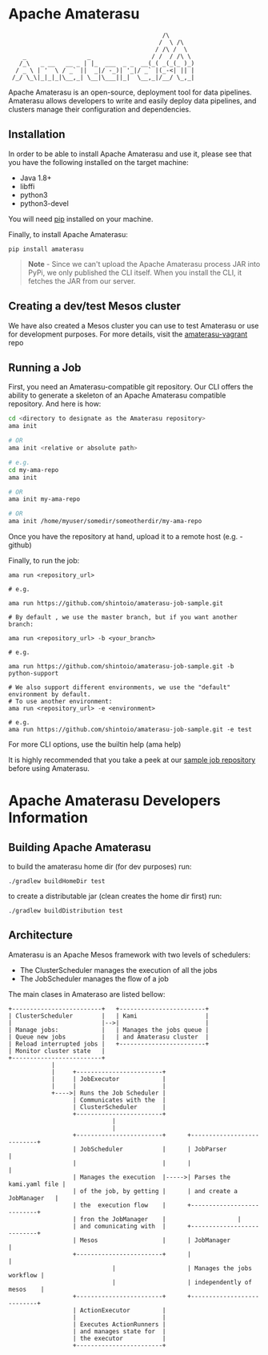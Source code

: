 <!--
  ~ Licensed to the Apache Software Foundation (ASF) under one or more
  ~ contributor license agreements.  See the NOTICE file distributed with
  ~ this work for additional information regarding copyright ownership.
  ~ The ASF licenses this file to You under the Apache License, Version 2.0
  ~ (the "License"); you may not use this file except in compliance with
  ~ the License.  You may obtain a copy of the License at
  ~
  ~      http://www.apache.org/licenses/LICENSE-2.0
  ~
  ~ Unless required by applicable law or agreed to in writing, software
  ~ distributed under the License is distributed on an "AS IS" BASIS,
  ~ WITHOUT WARRANTIES OR CONDITIONS OF ANY KIND, either express or implied.
  ~ See the License for the specific language governing permissions and
  ~ limitations under the License.
  -->
# Apache Amaterasu

                                               /\
                                              /  \ /\
                                             / /\ /  \
        _                 _                 / /  / /\ \   
       /_\   _ __   __ _ | |_  ___  _ _  __(_( _(_(_ )_) 
      / _ \ | '  \ / _` ||  _|/ -_)| '_|/ _` |(_-<| || |
     /_/ \_\|_|_|_|\__,_| \__|\___||_|  \__,_|/__/ \_,_|
                                                        

Apache Amaterasu is an open-source, deployment tool for data pipelines. Amaterasu allows developers to write and easily deploy data pipelines, and clusters manage their configuration and dependencies.

## Installation

In order to be able to install Apache Amaterasu and use it, please see that you have the following installed on the target machine:

* Java 1.8+
* libffi
* python3
* python3-devel

You will need [pip](https://pip.pypa.io/en/stable/installing/) installed on your machine.

Finally, to install Apache Amaterasu:

```
pip install amaterasu
```

> **Note** - Since we can't upload the Apache Amaterasu process JAR into PyPi, we only published the CLI itself.
When you install the CLI, it fetches the JAR from our server.

## Creating a dev/test Mesos cluster

We have also created a Mesos cluster you can use to test Amaterasu or use for development purposes.
For more details, visit the [amaterasu-vagrant](https://github.com/shintoio/amaterasu-vagrant) repo

## Running a Job

First, you need an Amaterasu-compatible git repository.
Our CLI offers the ability to generate a skeleton of an Apache Amaterasu compatible repository. And here is how:
```bash
cd <directory to designate as the Amaterasu repository>
ama init

# OR
ama init <relative or absolute path>

# e.g.
cd my-ama-repo
ama init

# OR
ama init my-ama-repo

# OR
ama init /home/myuser/somedir/someotherdir/my-ama-repo
```

Once you have the repository at hand, upload it to a remote host (e.g. - github)


Finally, to run the job:
```
ama run <repository_url>

# e.g.

ama run https://github.com/shintoio/amaterasu-job-sample.git

# By default , we use the master branch, but if you want another branch:

ama run <repository_url> -b <your_branch>

# e.g.

ama run https://github.com/shintoio/amaterasu-job-sample.git -b python-support

# We also support different environments, we use the "default" environment by default.
# To use another environment:
ama run <repository_url> -e <environment>

# e.g. 
ama run https://github.com/shintoio/amaterasu-job-sample.git -e test
```
For more CLI options, use the builtin help (ama help)

It is highly recommended that you take a peek at our [sample job repository](https://github.com/shintoio/amaterasu-job-sample.git) before using Amaterasu.


# Apache Amaterasu Developers Information 

## Building Apache Amaterasu

to build the amaterasu home dir (for dev purposes) run:
```
./gradlew buildHomeDir test
```

to create a distributable jar (clean creates the home dir first) run:
```
./gradlew buildDistribution test
```

## Architecture

Amaterasu is an Apache Mesos framework with two levels of schedulers:

* The ClusterScheduler manages the execution of all the jobs
* The JobScheduler manages the flow of a job

The main clases in Amateraso are listed bellow:

    +-------------------------+   +------------------------+
    | ClusterScheduler        |   | Kami                   |
    |                         |-->|                        |
    | Manage jobs:            |   | Manages the jobs queue |
    | Queue new jobs          |   | and Amaterasu cluster  |
    | Reload interrupted jobs |   +------------------------+
    | Monitor cluster state   |
    +-------------------------+
                |
                |     +------------------------+
                |     | JobExecutor            |
                |     |                        |
                +---->| Runs the Job Scheduler |
                      | Communicates with the  |
                      | ClusterScheduler       |
                      +------------------------+
                                 |
                                 |
                      +------------------------+      +---------------------------+                      
                      | JobScheduler           |      | JobParser                 |
                      |                        |      |                           |
                      | Manages the execution  |----->| Parses the kami.yaml file |
                      | of the job, by getting |      | and create a JobManager   |
                      | the  execution flow    |      +---------------------------+
                      | fron the JobManager    |                    |
                      | and comunicating with  |      +---------------------------+
                      | Mesos                  |      | JobManager                |                      
                      +------------------------+      |                           |
                                 |                    | Manages the jobs workflow |
                                 |                    | independently of mesos    |
                      +------------------------+      +---------------------------+
                      | ActionExecutor         |
                      |                        |
                      | Executes ActionRunners |
                      | and manages state for  |
                      | the executor           |
                      +------------------------+

                      

